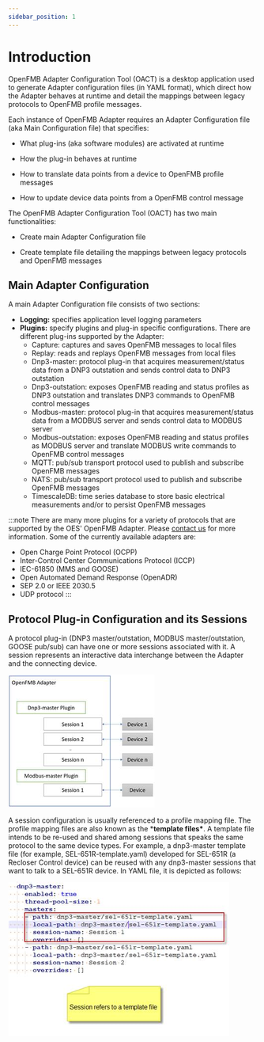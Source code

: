 ```yaml
---
sidebar_position: 1
---
```


# Introduction

OpenFMB Adapter Configuration Tool (OACT) is a desktop application used to generate Adapter configuration files (in YAML format), which direct how the Adapter behaves at runtime and detail the mappings between legacy protocols to OpenFMB profile messages. 

Each instance of OpenFMB Adapter requires an Adapter Configuration file (aka Main Configuration file) that specifies: 

- What plug-ins (aka software modules) are activated at runtime

- How the plug-in behaves at runtime

- How to translate data points from a device to OpenFMB profile messages

- How to update device data points from a OpenFMB control message

The OpenFMB Adapter Configuration Tool (OACT) has two main functionalities:

- Create main Adapter Configuration file

- Create template file detailing the mappings between legacy protocols and OpenFMB messages

## Main Adapter Configuration

A main Adapter Configuration file consists of two sections: 

- **Logging:** specifies application level logging parameters
- **Plugins:** specify plugins and plug-in specific configurations. There are different plug-ins supported by the Adapter: 
  - Capture: captures and saves OpenFMB messages to local files
  - Replay: reads and replays OpenFMB messages from local files
  - Dnp3-master: protocol plug-in that acquires measurement/status data from a DNP3 outstation and sends control data to DNP3 outstation
  - Dnp3-outstation: exposes OpenFMB reading and status profiles as DNP3 outstation and translates DNP3 commands to OpenFMB control messages
  - Modbus-master: protocol plug-in that acquires measurement/status data from a MODBUS server and sends control data to MODBUS server
  - Modbus-outstation: exposes OpenFMB reading and status profiles as MODBUS server and translate MODBUS write commands to OpenFMB control messages
  - MQTT: pub/sub transport protocol used to publish and subscribe OpenFMB messages
  - NATS: pub/sub transport protocol used to publish and subscribe OpenFMB messages
  - TimescaleDB: time series database to store basic electrical measurements and/or to persist OpenFMB messages

:::note
There are many more plugins for a variety of protocols that are supported by the OES' OpenFMB Adapter.  Please [contact us](mailto:support@openenergysolutionsinc.com?Subject=Adapter) for more information.
Some of the currently available adapters are:
- Open Charge Point Protocol (OCPP)
- Inter-Control Center Communications Protocol (ICCP)
- IEC-61850 (MMS and GOOSE)
- Open Automated Demand Response (OpenADR)
- SEP 2.0 or IEEE 2030.5
- UDP protocol
:::
   

## Protocol Plug-in Configuration and its Sessions

A protocol plug-in (DNP3 master/outstation, MODBUS master/outstation, GOOSE pub/sub) can have one or more sessions associated with it. A session represents an interactive data interchange between the Adapter and the connecting device.

![](img/clip_image002.jpg) 


A session configuration is usually referenced to a profile mapping file. The profile mapping files are also known as the ***template files\***. A template file intends to be re-used and shared among sessions that speaks the same protocol to the same device types. For example, a dnp3-master template file (for example, SEL-651R-template.yaml) developed for SEL-651R (a Recloser Control device) can be reused with any dnp3-master sessions that want to talk to a SEL-651R device. In YAML file, it is depicted as follows: 

![](img/clip_image004.jpg) 
